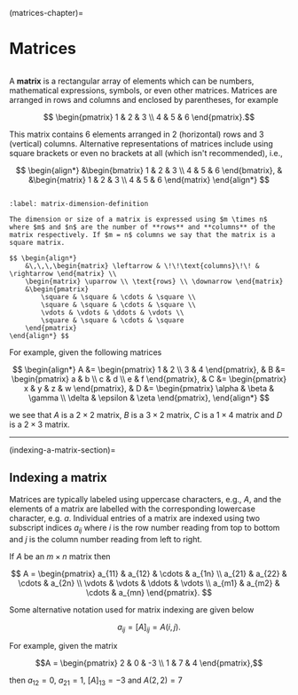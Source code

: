 (matrices-chapter)=

# Matrices

```{index} Matrix
```

A **matrix** is a rectangular array of elements which can be numbers, mathematical expressions, symbols, or even other matrices. Matrices are arranged in rows and columns and enclosed by parentheses, for example

$$ \begin{pmatrix}
    1 & 2 & 3 \\
    4 & 5 & 6
\end{pmatrix}.$$

This matrix contains 6 elements arranged in 2 (horizontal) rows and 3 (vertical) columns. Alternative representations of matrices include using square brackets or even no brackets at all (which isn't recommended), i.e.,

$$ \begin{align*}
    &\begin{bmatrix}
        1 & 2 & 3 \\
        4 & 5 & 6
    \end{bmatrix}, &
    &\begin{matrix}
        1 & 2 & 3 \\
        4 & 5 & 6
    \end{matrix}
\end{align*} $$

```{index} Matrix ; dimension
```

```{prf:definition} Dimension of a matrix
:label: matrix-dimension-definition

The dimension or size of a matrix is expressed using $m \times n$ where $m$ and $n$ are the number of **rows** and **columns** of the matrix respectively. If $m = n$ columns we say that the matrix is a square matrix.

$$ \begin{align*}
    &\,\,\,\begin{matrix} \leftarrow & \!\!\text{columns}\!\! & \rightarrow \end{matrix} \\
    \begin{matrix} \uparrow \\ \text{rows} \\ \downarrow \end{matrix}
    &\begin{pmatrix}
        \square & \square & \cdots & \square \\
        \square & \square & \cdots & \square \\
        \vdots & \vdots & \ddots & \vdots \\
        \square & \square & \cdots & \square
    \end{pmatrix}
\end{align*} $$
```

For example, given the following matrices

$$ \begin{align*}
    A &= \begin{pmatrix} 1 & 2 \\ 3 & 4 \end{pmatrix}, &
    B &= \begin{pmatrix} a & b \\ c & d \\ e & f \end{pmatrix}, &
    C &= \begin{pmatrix} x & y & z & w \end{pmatrix}, &
    D &= \begin{pmatrix} \alpha & \beta & \gamma \\ \delta & \epsilon & \zeta \end{pmatrix},
\end{align*} $$

we see that $A$ is a $2\times 2$ matrix, $B$ is a $3 \times 2$ matrix, $C$ is a $1 \times 4$ matrix and $D$ is a $2 \times 3$ matrix.

---

(indexing-a-matrix-section)=

## Indexing a matrix

Matrices are typically labeled using uppercase characters, e.g., $A$, and the elements of a matrix are labelled with the corresponding lowercase character, e.g. $a$. Individual entries of a matrix are indexed using two subscript indices $a_{ij}$ where $i$ is the row number reading from top to bottom and $j$ is the column number reading from left to right.

If $A$ be an $m \times n$ matrix then

$$ A =
\begin{pmatrix}
    a_{11} & a_{12} & \cdots & a_{1n} \\
    a_{21} & a_{22} & \cdots & a_{2n} \\
    \vdots & \vdots & \ddots & \vdots \\
    a_{m1} & a_{m2} & \cdots & a_{mn}
\end{pmatrix}. $$

Some alternative notation used for matrix indexing are given below

$$ a_{ij} = [A]_{ij} = A(i,j). $$

For example, given the matrix

$$A = \begin{pmatrix} 2 & 0 & -3 \\ 1 & 7 & 4 \end{pmatrix},$$

then $a_{12} = 0$, $a_{21} = 1$, $[A]_{13} = -3$ and $A(2,2) = 7$
